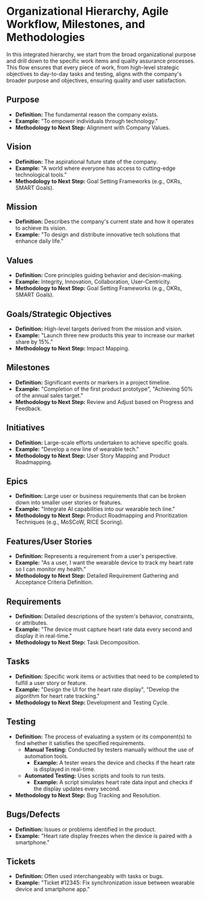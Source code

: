 # Organizational Hierarchy, Agile Workflow, Milestones, and Methodologies

In this integrated hierarchy, we start from the broad organizational purpose and drill down to the specific work items and quality assurance processes. This flow ensures that every piece of work, from high-level strategic objectives to day-to-day tasks and testing, aligns with the company's broader purpose and objectives, ensuring quality and user satisfaction.

## Purpose
- **Definition:** The fundamental reason the company exists.
- **Example:** "To empower individuals through technology."
- **Methodology to Next Step:** Alignment with Company Values.

## Vision
- **Definition:** The aspirational future state of the company.
- **Example:** "A world where everyone has access to cutting-edge technological tools."
- **Methodology to Next Step:** Goal Setting Frameworks (e.g., OKRs, SMART Goals).

## Mission
- **Definition:** Describes the company's current state and how it operates to achieve its vision.
- **Example:** "To design and distribute innovative tech solutions that enhance daily life."

## Values
- **Definition:** Core principles guiding behavior and decision-making.
- **Example:** Integrity, Innovation, Collaboration, User-Centricity.
- **Methodology to Next Step:** Goal Setting Frameworks (e.g., OKRs, SMART Goals).

## Goals/Strategic Objectives
- **Definition:** High-level targets derived from the mission and vision.
- **Example:** "Launch three new products this year to increase our market share by 15%."
- **Methodology to Next Step:** Impact Mapping.

## Milestones
- **Definition:** Significant events or markers in a project timeline.
- **Example:** "Completion of the first product prototype", "Achieving 50% of the annual sales target."
- **Methodology to Next Step:** Review and Adjust based on Progress and Feedback.

## Initiatives
- **Definition:** Large-scale efforts undertaken to achieve specific goals.
- **Example:** "Develop a new line of wearable tech."
- **Methodology to Next Step:** User Story Mapping and Product Roadmapping.

## Epics
- **Definition:** Large user or business requirements that can be broken down into smaller user stories or features.
- **Example:** "Integrate AI capabilities into our wearable tech line."
- **Methodology to Next Step:** Product Roadmapping and Prioritization Techniques (e.g., MoSCoW, RICE Scoring).

## Features/User Stories
- **Definition:** Represents a requirement from a user's perspective.
- **Example:** "As a user, I want the wearable device to track my heart rate so I can monitor my health."
- **Methodology to Next Step:** Detailed Requirement Gathering and Acceptance Criteria Definition.

## Requirements
- **Definition:** Detailed descriptions of the system's behavior, constraints, or attributes.
- **Example:** "The device must capture heart rate data every second and display it in real-time."
- **Methodology to Next Step:** Task Decomposition.

## Tasks
- **Definition:** Specific work items or activities that need to be completed to fulfill a user story or feature.
- **Example:** "Design the UI for the heart rate display", "Develop the algorithm for heart rate tracking."
- **Methodology to Next Step:** Development and Testing Cycle.

## Testing
- **Definition:** The process of evaluating a system or its component(s) to find whether it satisfies the specified requirements.
  - **Manual Testing:** Conducted by testers manually without the use of automation tools.
    - **Example:** A tester wears the device and checks if the heart rate is displayed in real-time.
  - **Automated Testing:** Uses scripts and tools to run tests.
    - **Example:** A script simulates heart rate data input and checks if the display updates every second.
- **Methodology to Next Step:** Bug Tracking and Resolution.

## Bugs/Defects
- **Definition:** Issues or problems identified in the product.
- **Example:** "Heart rate display freezes when the device is paired with a smartphone."

## Tickets
- **Definition:** Often used interchangeably with tasks or bugs.
- **Example:** "Ticket #12345: Fix synchronization issue between wearable device and smartphone app."
